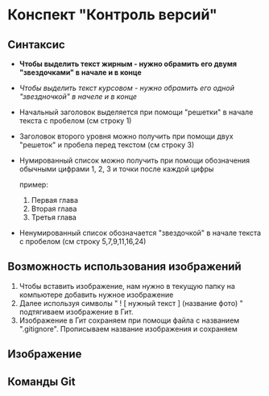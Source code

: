 # Конспект "Контроль версий"

## Синтаксис
* **Чтобы выделить текст жирным - нужно обрамить его двумя "звездочками" в начале и в конце**

* *Чтобы выделить текст курсовом - нужно обрамить его одной "звездночкой" в начеле и в конце*

* Начальный заголовок выделяется при помощи "решетки" в начале текста с пробелом (см строку 1)

* Заголовок второго уровня можно получить при помощи двух "решеток" и пробела перед текстом (см строку 3)

* Нумированный список можно получить при помощи обозначения обычными цифрами 1, 2, 3 и точки после каждой цифры

    пример:

  1. Первая глава
  2. Вторая глава
  3. Третья глава

* Ненумированный список обозначается "звездочкой" в начале текста с пробелом (см строку 5,7,9,11,16,24)
## Возможность использования изображений 
1. Чтобы вставить изображение, нам нужно в текущую папку на компьютере добавить нужное изображение
2. Далее используя символы " ! [ нужный текст ] (название фото) " подтягиваем изображение в Гит.
3. Изображение в Гит сохраняем при помощи файла с названием ".gitignore". Прописываем название изображения и сохраняем
## Изображение

## Команды Git
